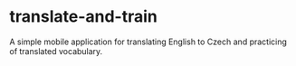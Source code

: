 # translate-and-train
A simple mobile application for translating English to Czech and practicing of translated vocabulary.
